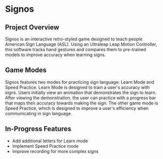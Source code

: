 # Signos

## Project Overview
Signos is an interactive retro-styled game designed to teach people American Sign Language (ASL). Using an Ultraleap Leap Motion Controller, this software tracks hand gestures and compares them to pre-trained models to improve accuracy when learning signs.

## Game Modes
Signos features two modes for practicing sign language: Learn Mode and Speed Practice. Learn Mode is designed to train a user's accuracy with signs. Users initially view an animation that demonstrates the sign to learn. After viewing the demonstration, the user can practice with a progress bar that maps their accuracy towards making the sign. The other game mode is Speed Practice, which is designed to improve a user's efficiency when communicating in sign language.

## In-Progress Features
* Add additional letters for Learn mode
* Implement Speed Practice mode
* Improve recording for more complex signs
